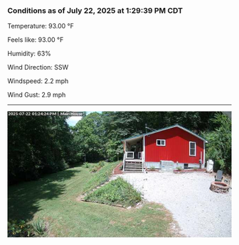 ### Conditions as of July 22, 2025 at 1:29:39 PM CDT 

Temperature: 93.00 &deg;F

Feels like: 93.00 &deg;F

Humidity: 63%

Wind Direction: SSW

Windspeed: 2.2 mph

Wind Gust: 2.9 mph

---

<img src="./images/latest.jpeg"/>

